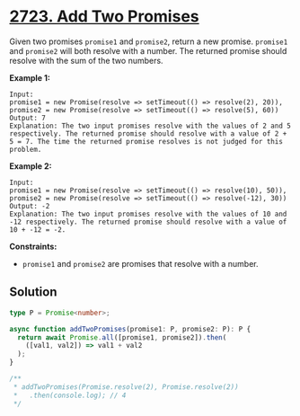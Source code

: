 # [2723. Add Two Promises](https://leetcode.com/problems/add-two-promises/)

Given two promises `promise1` and `promise2`, return a new promise. `promise1` and `promise2` will both resolve with a number. The returned promise should resolve with the sum of the two numbers.

**Example 1:**

```
Input:
promise1 = new Promise(resolve => setTimeout(() => resolve(2), 20)),
promise2 = new Promise(resolve => setTimeout(() => resolve(5), 60))
Output: 7
Explanation: The two input promises resolve with the values of 2 and 5 respectively. The returned promise should resolve with a value of 2 + 5 = 7. The time the returned promise resolves is not judged for this problem.
```

**Example 2:**

```
Input:
promise1 = new Promise(resolve => setTimeout(() => resolve(10), 50)),
promise2 = new Promise(resolve => setTimeout(() => resolve(-12), 30))
Output: -2
Explanation: The two input promises resolve with the values of 10 and -12 respectively. The returned promise should resolve with a value of 10 + -12 = -2.
```

**Constraints:**

- `promise1` and `promise2` are promises that resolve with a number.

## Solution

```ts
type P = Promise<number>;

async function addTwoPromises(promise1: P, promise2: P): P {
  return await Promise.all([promise1, promise2]).then(
    ([val1, val2]) => val1 + val2
  );
}

/**
 * addTwoPromises(Promise.resolve(2), Promise.resolve(2))
 *   .then(console.log); // 4
 */
```
